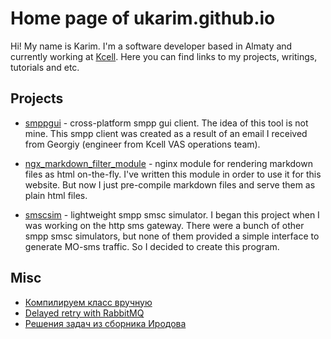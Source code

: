 # Home page of ukarim.github.io

Hi! My name is Karim. I'm a software developer based in Almaty and currently working
at [Kcell](https://www.kcell.kz/en/about). Here you can find links to my projects, writings, tutorials and etc.

## Projects

- [smppgui](https://github.com/ukarim/smppgui) - cross-platform smpp gui client. The idea
  of this tool is not mine. This smpp client was created as a result of an email I received
  from Georgiy (engineer from Kcell VAS operations team).

- [ngx_markdown_filter_module](https://github.com/ukarim/ngx_markdown_filter_module) -
  nginx module for rendering markdown files as html on-the-fly. I've written this module
  in order to use it for this website. But now I just pre-compile markdown files and serve
  them as plain html files.

- [smscsim](https://github.com/ukarim/smscsim) - lightweight smpp smsc simulator. I began
  this project when I was working on the http sms gateway. There were a bunch of other smpp
  smsc simulators, but none of them provided a simple interface to generate MO-sms traffic.
  So I decided to create this program.

## Misc

- [Компилируем класс вручную](classfile.html)
- [Delayed retry with RabbitMQ](rabbitmq-retry.html)
- [Решения задач из сборника Иродова](irodov.html)


